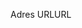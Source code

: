 <span data-ttu-id="82f5b-101">Adres URL</span><span class="sxs-lookup"><span data-stu-id="82f5b-101">URL</span></span>